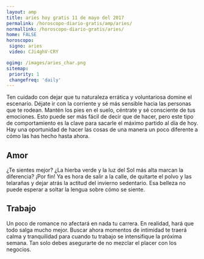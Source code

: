 ```yaml
---
layout: amp
title: aries hoy gratis 11 de mayo del 2017 
permalink: /horoscopo-diario-gratis/amp/aries/
normallink: /horoscopo-diario-gratis/aries/
home: FALSE
horoscopo:
 signo: aries
 video: CJi4ghV-CRY

ogimg: /images/aries_char.png
sitemap:
 priority: 1
 changefreq: 'daily'
---
```



Ten cuidado con dejar que tu naturaleza errática y voluntariosa domine el escenario. Déjate ir con la corriente y sé más sensible hacia las personas que te rodean. Mantén los pies en el suelo, céntrate y sé consciente de tus emociones. Esto puede ser más fácil de decir que de hacer, pero este tipo de comportamiento es la clave para sacarle el máximo partido al día de hoy. Hay una oportunidad de hacer las cosas de una manera un poco diferente a cómo las has hecho hasta ahora.

## Amor

¿Te sientes mejor? ¿La hierba verde y la luz del Sol más alta marcan la diferencia? ¡Por fin! Ya es hora de salir a la calle, de quitarte el polvo y las telarañas y dejar atrás la actitud del invierno sedentario. Esa belleza no puede esperar a soltar la lengua sobre cómo se siente.

## Trabajo

Un poco de romance no afectará en nada tu carrera. En realidad, hará que todo salga mucho mejor. Buscar ahora momentos de intimidad te traerá calma y tranquilidad para cuando tu trabajo se intensifique la próxima semana. Tan solo debes asegurarte de no mezclar el placer con los negocios.